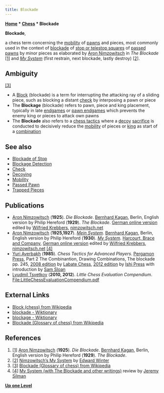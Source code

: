 ```yaml
---
title: Blockade
---
```

**[Home](Home "Home") * [Chess](Chess "Chess") * Blockade**

**Blockade**,

a chess term concerning the [mobility](Mobility "Mobility") of [pawns](Pawn "Pawn") and pieces, most commonly used in the context of [blockade](Blockade_of_Stop "Blockade of Stop") of [stop or telestop squares](Stop_Square "Stop Square") of [passed pawns](Passed_Pawn "Passed Pawn") by minor pieces as elaborated by [Aron Nimzowitsch](https://en.wikipedia.org/wiki/Aron_Nimzowitsch) in *The Blockade* <a id="cite-note-1" href="#cite-ref-1">[1]</a> and *[My System](https://en.wikipedia.org/wiki/My_System)* (first restrain, next blockade, lastly destroy) <a id="cite-note-2" href="#cite-ref-2">[2]</a>.

## Ambiguity

<a id="cite-note-3" href="#cite-ref-3">[3]</a>

- A [Block](<https://en.wikipedia.org/wiki/Block_(chess)>) (blockade) is a term for interrupting the attacking ray of a sliding piece, such as blocking a distant [check](Check "Check") by interposing a pawn or piece
- The **Blockage** (blockade) refers to pawn, piece and king placement, typically in late [endgames](Endgame "Endgame") or [pawn endgames](Pawn_Endgame "Pawn Endgame") which prevents the enemy king or pieces to attack own pawns
- The **Blockade** also refers to a [chess tactics](Tactics "Tactics") where a [decoy](Decoying "Decoying") [sacrifice](Sacrifice "Sacrifice") is conducted to decisively reduce the [mobility](Mobility "Mobility") of pieces or [king](King "King") as start of a [combination](Combination "Combination")

## See also

- [Blockade of Stop](Blockade_of_Stop "Blockade of Stop")
- [Blockage Detection](Blockage_Detection "Blockage Detection")
- [Check](Check "Check")
- [Decoying](Decoying "Decoying")
- [Mobility](Mobility "Mobility")
- [Passed Pawn](Passed_Pawn "Passed Pawn")
- [Trapped Pieces](Trapped_Pieces "Trapped Pieces")

## Publications

- [Aron Nimzowitsch](https://en.wikipedia.org/wiki/Aron_Nimzowitsch) (**1925**). *Die Blockade*. [Bernhard Kagan](https://en.wikipedia.org/wiki/Bernhard_Kagan), Berlin, English version by Philip Hereford (**1929**). *The Blockade*. [German online version](http://nimzowitsch.net/die-blockade.html) edited by [Wilfried Krebbers](https://ratings.fide.com/card.phtml?event=4686730), [nimzowitsch.net](http://nimzowitsch.net/startseite.html)
- [Aron Nimzowitsch](https://en.wikipedia.org/wiki/Aron_Nimzowitsch) (**1925,1927**). *[Mein System](https://de.wikipedia.org/wiki/Mein_System)*. [Bernhard Kagan](https://en.wikipedia.org/wiki/Bernhard_Kagan), Berlin, English version by Philip Hereford (**1930**). *[My System](https://en.wikipedia.org/wiki/My_System)*. [Harcourt, Brace and Company](<https://en.wikipedia.org/wiki/Harcourt_(publisher)>), [German online version](http://nimzowitsch.net/mein-system.html) edited by [Wilfried Krebbers](https://ratings.fide.com/card.phtml?event=4686730), [nimzowitsch.net](http://nimzowitsch.net/startseite.html) <a id="cite-note-4" href="#cite-ref-4">[4]</a>
- [Yuri Averbakh](https://en.wikipedia.org/wiki/Yuri_Averbakh) (**1985**). *Chess Tactics for Advanced Players*. [Pergamon Press](https://en.wikipedia.org/wiki/Pergamon_Press), Part 2 The Combinantion, Drawing Combinations, The blockade pp. 245, [2008 edition](https://www.newinchess.com/Chess_Tactics_for_Advanced_Players-p-1888.html) by [Labate Chess](https://www.newinchess.com/Labate_Chess-pp-149.html), [2012 edition](https://www.amazon.com/Chess-Tactics-Advanced-Players-Averbakh/dp/4871875083) by [Ishi Press](https://en.wikipedia.org/wiki/Ishi_Press) with introduction by [Sam Sloan](Sam_Sloan "Sam Sloan")
- [Lyudmil Tsvetkov](Lyudmil_Tsvetkov "Lyudmil Tsvetkov") (**2010, 2012**). *Little Chess Evaluation Compendium*. [File:LittleChessEvaluationCompendium.pdf](File:LittleChessEvaluationCompendium.pdf "File:LittleChessEvaluationCompendium.pdf")

## External Links

- [Block (chess) from Wikipedia](<https://en.wikipedia.org/wiki/Block_(chess)>)
- [blockade - Wiktionary](https://en.wiktionary.org/wiki/blockade)
- [blockage - Wiktionary](https://en.wiktionary.org/wiki/blockage)
- [Blockade (Glossary of chess) from Wikipedia](https://en.wikipedia.org/wiki/Glossary_of_chess#Blockade)

## References

1. <a id="cite-ref-1" href="#cite-note-1">[1]</a> [Aron Nimzowitsch](https://en.wikipedia.org/wiki/Aron_Nimzowitsch) (**1925**). *Die Blockade*. [Bernhard Kagan](https://en.wikipedia.org/wiki/Bernhard_Kagan), Berlin, English version by Philip Hereford (**1929**). *The Blockade*.
1. <a id="cite-ref-2" href="#cite-note-2">[2]</a> [Nimzowitsch’s My System](http://www.chesshistory.com/winter/extra/mysystem.html) by [Edward Winter](<https://en.wikipedia.org/wiki/Edward_Winter_(chess_historian)>)
1. <a id="cite-ref-3" href="#cite-note-3">[3]</a> [Blockade (Glossary of chess) from Wikipedia](https://en.wikipedia.org/wiki/Glossary_of_chess#Blockade)
1. <a id="cite-ref-4" href="#cite-note-4">[4]</a> [My System (with The Blockade and other writings)](http://dev.jeremysilman.com/shop/pc/My-System-p3821.htm) review by [Jeremy Silman](https://en.wikipedia.org/wiki/Jeremy_Silman)

**[Up one Level](Chess "Chess")**

